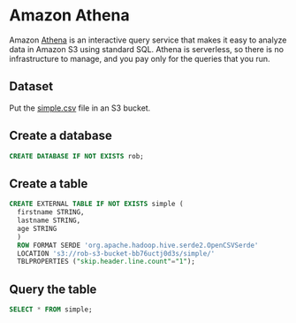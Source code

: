 # Amazon Athena

Amazon [Athena](https://aws.amazon.com/athena/) is an interactive query service that makes it easy to analyze data in
Amazon S3 using standard SQL. Athena is serverless, so there is no infrastructure to manage, and you pay only for the
queries that you run.

## Dataset

Put the [simple.csv](simple.csv) file in an S3 bucket.

## Create a database

```sql
CREATE DATABASE IF NOT EXISTS rob;
```

## Create a table

```sql
CREATE EXTERNAL TABLE IF NOT EXISTS simple (
  firstname STRING,
  lastname STRING,
  age STRING
  ) 
  ROW FORMAT SERDE 'org.apache.hadoop.hive.serde2.OpenCSVSerde'
  LOCATION 's3://rob-s3-bucket-bb76uctj0d3s/simple/'
  TBLPROPERTIES ("skip.header.line.count"="1");
```

## Query the table

```sql
SELECT * FROM simple;
```